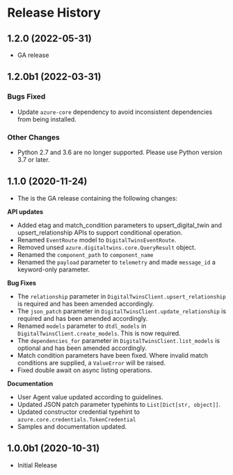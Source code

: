 # Release History

## 1.2.0 (2022-05-31)
 - GA release

## 1.2.0b1 (2022-03-31)

### Bugs Fixed

- Update `azure-core` dependency to avoid inconsistent dependencies from being installed.

### Other Changes

- Python 2.7 and 3.6 are no longer supported. Please use Python version 3.7 or later.


## 1.1.0 (2020-11-24)

- The is the GA release containing the following changes:

**API updates**
- Added etag and match_condition parameters to upsert_digital_twin and upsert_relationship APIs to support conditional operation.
- Renamed `EventRoute` model to `DigitalTwinsEventRoute`.
- Removed unsed `azure.digitaltwins.core.QueryResult` object.
- Renamed the `component_path` to `component_name`
- Renamed the `payload` parameter to `telemetry` and made `message_id` a keyword-only parameter.

**Bug Fixes**
- The `relationship` parameter in `DigitalTwinsClient.upsert_relationship` is required and has been amended accordingly.
- The `json_patch` parameter in `DigitalTwinsClient.update_relationship` is required and has been amended accordingly.
- Renamed `models` parameter to `dtdl_models` in `DigitalTwinsClient.create_models`. This is now required.
- The `dependencies_for` parameter in `DigitalTwinsClient.list_models` is optional and has been amended accordingly.
- Match condition parameters have been fixed. Where invalid match conditions are supplied, a `ValueError` will be raised.
- Fixed double await on async listing operations.

**Documentation**
- User Agent value updated according to guidelines.
- Updated JSON patch parameter typehints to `List[Dict[str, object]]`.
- Updated constructor credential typehint to `azure.core.credentials.TokenCredential`
- Samples and documentation updated. 


## 1.0.0b1 (2020-10-31)

* Initial Release

